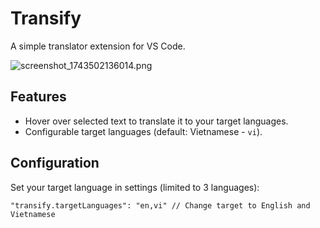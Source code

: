 # Transify

A simple translator extension for VS Code.

![screenshot_1743502136014.png](https://media-hosting.imagekit.io/18cd6e853bb24a63/screenshot_1743502136014.png?Expires=1838110137&Key-Pair-Id=K2ZIVPTIP2VGHC&Signature=2JfvG-ym-En09p~B1MVdTRceplgDrzTvoOaIa543ckrG0f5BUMSqfaXS5LtNUoAKhzfqFgMGkA68yeG-OXhb-nN4RA2yvCZa2CmamWDlw6gSubRVOt5BpMJSkz8oGP-FYLSjgaHJhNYW2KZYNJMyZhYnpaF5MBeXZLnSNbY4EvWm36ogIR~8UisbYV-ivLOEov9cMgAIZeQze0aPZDVBZqhx9W7kEpxyJu8E5foSepMwqL5STP3gSBLLKuYt3h43~99JnHRhSU8PmyVOFLUyv8oeOcptykF6H9QLY9H9tKLcp9wwfKeDpZMbN61JzrbJUUDgaZwoKZ6o8rnJy7pVyg__)

## Features

-   Hover over selected text to translate it to your target languages.
-   Configurable target languages (default: Vietnamese - `vi`).

## Configuration

Set your target language in settings (limited to 3 languages):

```
"transify.targetLanguages": "en,vi" // Change target to English and Vietnamese
```
